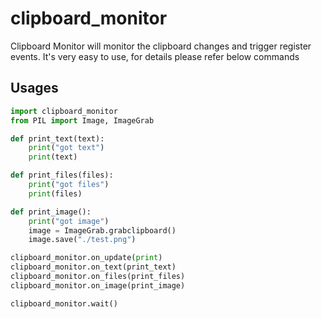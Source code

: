 # clipboard_monitor

Clipboard Monitor will monitor the clipboard changes and trigger register events.
It's very easy to use, for details please refer below commands

## Usages
```python
import clipboard_monitor 
from PIL import Image, ImageGrab

def print_text(text):
	print("got text")
	print(text)

def print_files(files):
	print("got files")
	print(files)

def print_image():
	print("got image")
	image = ImageGrab.grabclipboard()
	image.save("./test.png")

clipboard_monitor.on_update(print)
clipboard_monitor.on_text(print_text)
clipboard_monitor.on_files(print_files)
clipboard_monitor.on_image(print_image)

clipboard_monitor.wait()
```